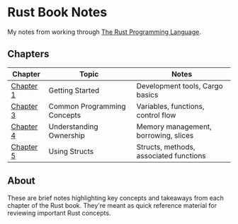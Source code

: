 # Rust Book Notes

My notes from working through [The Rust Programming Language](https://doc.rust-lang.org/stable/book/).

## Chapters

| Chapter | Topic | Notes |
|---------|-------|-------|
| [Chapter 1](ch1.md) | Getting Started | Development tools, Cargo basics |
| [Chapter 3](ch3.md) | Common Programming Concepts | Variables, functions, control flow |
| [Chapter 4](ch4.md) | Understanding Ownership | Memory management, borrowing, slices |
| [Chapter 5](ch5.md) | Using Structs | Structs, methods, associated functions |

## About

These are brief notes highlighting key concepts and takeaways from each chapter of the Rust book. They're meant as quick reference material for reviewing important Rust concepts.